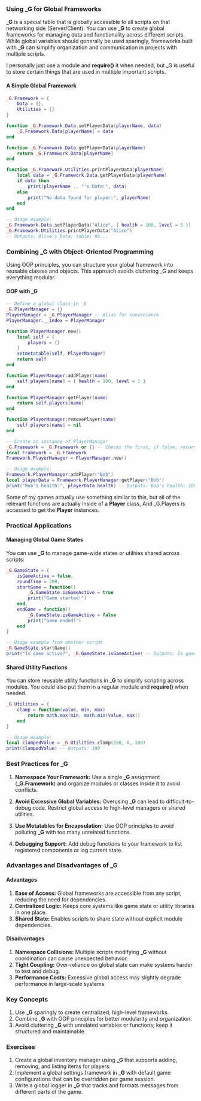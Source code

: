 
### Using _G for Global Frameworks

**_G** is a special table that is globally accessible to all scripts on that networking side (Server/Client). 
You can use **_G** to create global frameworks for managing data and functionality across different scripts. 
While global variables should generally be used sparingly, frameworks built with **_G** can simplify organization and communication in projects with multiple scripts.

I personally just use a module and **require()** it when needed,
but _G is useful to store certain things that are used in multiple important scripts.

#### A Simple Global Framework

```lua
_G.Framework = {
    Data = {},
    Utilities = {}
}

function _G.Framework.Data.setPlayerData(playerName, data)
    _G.Framework.Data[playerName] = data
end

function _G.Framework.Data.getPlayerData(playerName)
    return _G.Framework.Data[playerName]
end

function _G.Framework.Utilities.printPlayerData(playerName)
    local data = _G.Framework.Data.getPlayerData(playerName)
    if data then
        print(playerName .. "'s Data:", data)
    else
        print("No data found for player:", playerName)
    end
end

-- Usage example:
_G.Framework.Data.setPlayerData("Alice", { health = 100, level = 5 })
_G.Framework.Utilities.printPlayerData("Alice")
-- Outputs: Alice's Data: table: 0x...
```

### Combining _G with Object-Oriented Programming

Using OOP principles, you can structure your global framework into reusable classes and objects. 
This approach avoids cluttering _G and keeps everything modular.

#### OOP with _G

```lua
-- Define a global class in _G
_G.PlayerManager = {}
PlayerManager = _G.PlayerManager -- Alias for convenience
PlayerManager.__index = PlayerManager

function PlayerManager.new()
    local self = {
        players = {}
    }
    setmetatable(self, PlayerManager)
    return self
end

function PlayerManager:addPlayer(name)
    self.players[name] = { health = 100, level = 1 }
end

function PlayerManager:getPlayer(name)
    return self.players[name]
end

function PlayerManager:removePlayer(name)
    self.players[name] = nil
end

-- Create an instance of PlayerManager
_G.Framework = _G.Framework or {} -- Checks the first, if false, returns the second
local Framework = _G.Framework 
Framework.PlayerManager = PlayerManager.new()

-- Usage example:
Framework.PlayerManager:addPlayer("Bob")
local playerData = Framework.PlayerManager:getPlayer("Bob")
print("Bob's health:", playerData.health) -- Outputs: Bob's health: 100
```

Some of my games actually use something similar to this, but all of the
relevant functions are actually inside of a **Player** class,
And _G.Players is accessed to get the **Player** instances.


### Practical Applications 

#### Managing Global Game States

You can use **_G** to manage game-wide states or utilities shared across scripts:

```lua
_G.GameState = {
    isGameActive = false,
    roundTime = 300,
    startGame = function()
        _G.GameState.isGameActive = true
        print("Game started!")
    end,
    endGame = function()
        _G.GameState.isGameActive = false
        print("Game ended!")
    end
}

-- Usage example from another script
_G.GameState.startGame()
print("Is game active?", _G.GameState.isGameActive) -- Outputs: Is game active? true
```

#### Shared Utility Functions

You can store reusable utility functions in **_G** to simplify scripting across modules.
You could also put them in a regular module and **require()** when needed.

```lua
_G.Utilities = {
    clamp = function(value, min, max)
        return math.max(min, math.min(value, max))
    end
}

-- Usage example:
local clampedValue = _G.Utilities.clamp(150, 0, 100)
print(clampedValue) -- Outputs: 100
```


### Best Practices for _G

1. **Namespace Your Framework:** Use a single **_G** assignment (**_G.Framework**) and organize modules or classes inside it to avoid conflicts.

2. **Avoid Excessive Global Variables:** Overusing **_G** can lead to difficult-to-debug code. Restrict global access to high-level managers or shared utilities.

3. **Use Metatables for Encapsulation:** Use OOP principles to avoid polluting **_G** with too many unrelated functions.

4. **Debugging Support:** Add debug functions to your framework to list registered components or log current state.

### Advantages and Disadvantages of _G

#### Advantages

1. **Ease of Access:** Global frameworks are accessible from any script, reducing the need for dependencies.
2. **Centralized Logic:** Keeps core systems like game state or utility libraries in one place.
3. **Shared State:** Enables scripts to share state without explicit module dependencies.

#### Disadvantages

1. **Namespace Collisions:** Multiple scripts modifying **_G** without coordination can cause unexpected behavior.
2. **Tight Coupling:** Over-reliance on global state can make systems harder to test and debug.
3. **Performance Costs:** Excessive global access may slightly degrade performance in large-scale systems.

### Key Concepts

1. Use **_G** sparingly to create centralized, high-level frameworks.
2. Combine **_G** with OOP principles for better modularity and organization.
3. Avoid cluttering **_G** with unrelated variables or functions; keep it structured and maintainable.

### Exercises

1. Create a global inventory manager using **_G** that supports adding, removing, and listing items for players.
2. Implement a global settings framework in **_G** with default game configurations that can be overridden per game session.
3. Write a global logger in **_G** that tracks and formats messages from different parts of the game.


